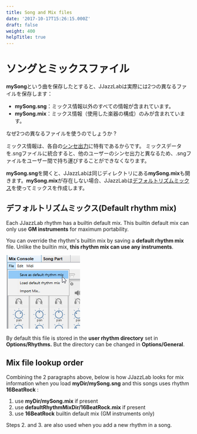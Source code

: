 ```yaml
---
title: Song and Mix files
date: '2017-10-17T15:26:15.000Z'
draft: false
weight: 400
helpTitle: true
---
```


# ソングとミックスファイル

**mySong**という曲を保存したとすると、JJazzLabは実際には2つの異なるファイルを保存します：

* **mySong.sng**：ミックス情報以外のすべての情報が含まれています。
* **mySong.mix**：ミックス情報（使用した楽器の構成）のみが含まれています。

なぜ2つの異なるファイルを使うのでしょうか ?

ミックス情報は、各自の[シンセ出力](../configuration/output-synth.md)に特有であるからです。 ミックスデータを.sngファイルに統合すると、他のユーザーのシンセ出力と異なるため、.sngファイルをユーザー間で持ち運びすることができなくなります。

**mySong.sng**を開くと、JJazzLabは同じディレクトリにある**mySong.mix**も開きます。**mySong.mix**が存在しない場合、JJazzLabは[デフォルトリズムミックス](song-and-mix-files.md#default-rhythm-mix)を使ってミックスを作成します。

## デフォルトリズムミックス\(Default rhythm mix\)

Each JJazzLab rhythm has a builtin default mix. This builtin default mix can only use **GM instruments** for maximum portability.

You can override the rhythm's builtin mix by saving a **default rhythm mix** file.  Unlike the builtin mix, **this rhythm mix can use any instruments**.

![](../.gitbook/assets/saverhythmmix.png)

By default this file is stored in the **user rhythm directory** set in **Options/Rhythms.** But the directory can be changed in **Options/General**.

## Mix file lookup order

Combining the 2 paragraphs above, below is how JJazzLab looks for mix information when you load **myDir/mySong.sng** and this songs uses rhythm **16BeatRock** :

1. use **myDir/mySong.mix** if present 
2. use **defaultRhythmMixDir/16BeatRock.mix** if present 
3. use **16BeatRock** builtin default mix \(GM instruments only\)

Steps 2. and 3. are also used when you add a new rhythm in a song.

